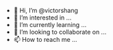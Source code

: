- 👋 Hi, I’m @victorshang
- 👀 I’m interested in ...
- 🌱 I’m currently learning ...
- 💞️ I’m looking to collaborate on ...
- 📫 How to reach me ...

<!---
victorshang/victorshang is a ✨ special ✨ repository because its `README.md` (this file) appears on your GitHub profile.
You can click the Preview link to take a look at your changes.
--->
